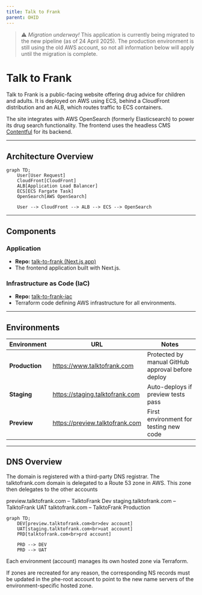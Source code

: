 ```yaml
---
title: Talk to Frank
parent: OHID
---
```


> :warning: *Migration underway!*
> This application is currently being migrated to the new pipeline (as of 24 April 2025). The production environment is still using the old AWS account, so not all information below will apply until the migration is complete.

# Talk to Frank

Talk to Frank is a public-facing website offering drug advice for children and adults. It is deployed on AWS using ECS, behind a CloudFront distribution and an ALB, which routes traffic to ECS containers.

The site integrates with AWS OpenSearch (formerly Elasticsearch) to power its drug search functionality. The frontend uses the headless CMS [Contentful](https://www.contentful.com/) for its backend.

---

## Architecture Overview

```mermaid
graph TD;
    User[User Request]
    CloudFront[CloudFront]
    ALB[Application Load Balancer]
    ECS[ECS Fargate Task]
    OpenSearch[AWS OpenSearch]

    User --> CloudFront --> ALB --> ECS --> OpenSearch
```
---

## Components

### Application

- **Repo:** [talk-to-frank (Next.js app)](https://github.com/ukhsa-collaboration/talk-to-frank)
- The frontend application built with Next.js.

### Infrastructure as Code (IaC)

- **Repo:** [talk-to-frank-iac](https://github.com/ukhsa-collaboration/talk-to-frank-iac)
- Terraform code defining AWS infrastructure for all environments.

---

## Environments

| Environment | URL                                 | Notes |
|-------------|-------------------------------------|-------|
| **Production** | https://www.talktofrank.com        | Protected by manual GitHub approval before deploy |
| **Staging**     | https://staging.talktofrank.com   | Auto-deploys if preview tests pass |
| **Preview**     | https://preview.talktofrank.com   | First environment for testing new code |

---

## DNS Overview

The domain is registered with a third-party DNS registrar. The talktofrank.com domain is delegated to a Route 53 zone in AWS. This zone then delegates to the other accounts

preview.talktofrank.com – TalktoFrank Dev
staging.talktofrank.com – TalktoFrank UAT
talktofrank.com – TalktoFrank Production

```mermaid
graph TD;
    DEV[preview.talktofrank.com<br>dev account]
    UAT[staging.talktofrank.com<br>uat account]
    PRD[talktofrank.com<br>prd account]

    PRD --> DEV
    PRD --> UAT
```

Each environment (account) manages its own hosted zone via Terraform.

If zones are recreated for any reason, the corresponding NS records must be updated in the phe-root account to point to the new name servers of the environment-specific hosted zone.